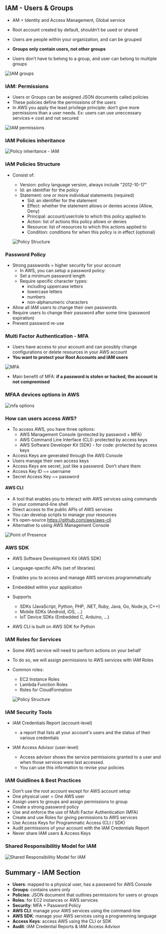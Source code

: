 
## IAM - Users & Groups
- AM = Identity and Access Management, Global service
- Root account created by default, shouldn’t be used or shared
- Users are people within your organization, and can be grouped

- **Groups only contain users, not other groups**
- Users don’t have to belong to a group, and user can belong to multiple groups

![IAM groups](../img/IAM-groups.png)

### IAM: Permissions
- Users or Groups can be
assigned JSON documents
called policies
- These policies define the permissions of the users
- In AWS you apply the least privilege principle: don’t give more permissions than a user needs. Ex: users can use uneccessary services-> cost and not secured

![IAM permissions](../img/IAM-permissions.png)

### IAM Policies inheritance
![Policy inheritance - IAM](../img/policies-inheritance.png)

### IAM Policies Structure

- Consist of:
  + Version: policy language version, always include "2012-10-17"
  + Id: an identifier for the policy
  + Statement: one or more individual statements (required)
    + Sid: an identifier for the statement
    + Effect: whether the statement allows or denies access (Allow, Deny)
    + Principal: account/user/role to which this policy applied to
    + Action: list of actions this policy allows or denies
    + Resource: list of resources to which this actions applied to
    + Condition: conditions for when this policy is in effect (optional)

  ![Policy Structure](../img/policy-structure.png)

### Password Policy
- Strong passwords = higher security for your account
  - In AWS, you can setup a password policy:
  - Set a minimum password length
  - Require specific character types:
    - including uppercase letters
    - lowercase letters
    - numbers
    - non-alphanumeric characters
- Allow all IAM users to change their own passwords
- Require users to change their password after some time (password expiration)
- Prevent password re-use

### Multi Factor Authentication - MFA
- Users have access to your account and can possibly change configurations or delete resources in your AWS account
- **You want to protect your Root Accounts and IAM users**

 ![MFA](../img/mfa.png)

- Main benefit of MFA: **if a password is stolen or hacked, the account is not compromised**

### MFAA devices options in AWS
 ![mfa options](../img/mfa-options.png)

### How can users access  AWS?
- To access AWS, you have three options:
  - AWS Management Console (protected by password + MFA)
  - AWS Command Line Interface (CLI): protected by access keys
  - AWS Software Developer Kit (SDK) - for code: protected by access keys
- Access Keys are generated through the AWS Console
- Users manage their own access keys
- Access Keys are secret, just like a password. Don’t share them
- Access Key ID ~= username
- Secret Access Key ~= password

#### AWS CLI
- A tool that enables you to interact with AWS services using commands in
your command-line shell
- Direct access to the public APIs of AWS services
- You can develop scripts to manage your resources
- It’s open-source https://github.com/aws/aws-cli
- Alternative to using AWS Management Console

 ![Point of Presence](../img/mfa-options.png)
 
### AWS SDK
- AWS Software Development Kit (AWS SDK)
- Language-specific APIs (set of libraries)
- Enables you to access and manage AWS services
programmatically
- Embedded within your application
- Supports
  + SDKs (JavaScript, Python, PHP, .NET, Ruby, Java, Go, Node.js,
C++)
  + Mobile SDKs (Android, iOS, …)
  + IoT Device SDKs (Embedded C, Arduino, …)

- AWS CLI is built on AWS SDK for Python

### IAM Roles for Services
- Some AWS service will need to perform actions on your behalf
- To do so, we will assign permissions to AWS services
with IAM Roles
- Common roles:  
  + EC2 Instance Roles 
  + Lambda Function Roles 
  + Roles for CloudFormation 
  
  ![Policy Structure](../img/IAM-roles.png)

### IAM Security Tools
 - IAM Credentials Report (account-level)
   + a report that lists all your account's users and the status of their various
credentials

 - IAM Access Advisor (user-level)
   + Access advisor shows the service permissions granted to a user and when those
services were last accessed.
   + You can use this information to revise your policies

### IAM Guidlines & Best Practices

- Don't use the root account except for AWS account setup
- One physical user = One AWS user
- Assign users to groups and assign permissions to group
- Create a strong password policy
- Use and enforce the use of Multi Factor Authentication (MFA)
- Create and use Roles for giving permissions to AWS services
- Use Access Keys for Programmatic Access (CLI / SDK)
- Audit permissions of your account with the IAM Credentials Report
- Never share IAM users & Access Keys

### Shared Responsibilitiy Model for IAM

  ![Shared Responsibilitiy Model for IAM](../img/shared-reponse-IAM.png)

## Summary - IAM Section
 
 - **Users**: mapped to a physical user, has a password for AWS Console
 - **Groups**: contains users only
 - **Policies**: JSON document that outlines permissions for users or groups
 - **Roles**: for EC2 instances or AWS services
 - **Security**: MFA + Password Policy
 - **AWS CLI**: manage your AWS services using the command-line
 - **AWS SDK**: manage your AWS services using a programming language
 - **Access Keys**: access AWS using the CLI or SDK
 - **Audit**: IAM Credential Reports & IAM Access Advisor
 